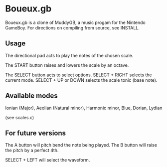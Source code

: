 Boueux.gb
=========

Boueux.gb is a clone of MuddyGB, a music progam for the Nintendo GameBoy.
For directions on compiling from source, see INSTALL.

Usage
-----

The directional pad acts to play the notes of the chosen scale.

The START button raises and lowers the scale by an octave.

The SELECT button acts to select options.
SELECT + RIGHT selects the current mode.
SELECT + UP or DOWN selects the scale tonic (base note).

Available modes
---------------

Ionian (Major), Aeolian (Natural minor), Harmonic minor, Blue, Dorian, Lydian

(see scales.c)

For future versions
-------------------

The A button will pitch bend the note being played.
The B button will raise the pitch by a perfect 4th.

SELECT + LEFT will select the waveform.
